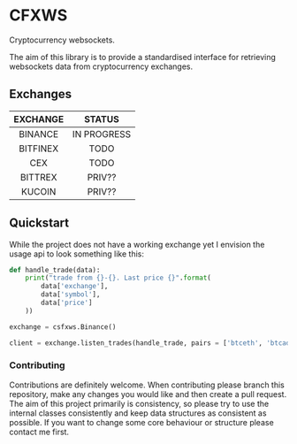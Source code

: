# CFXWS
Cryptocurrency websockets.

The aim of this library is to provide a standardised interface for retrieving websockets data from cryptocurrency exchanges.

## Exchanges

|EXCHANGE|STATUS|
|:-:|:-:|
|BINANCE|IN PROGRESS|
|BITFINEX|TODO|
|CEX|TODO|
|BITTREX|PRIV??|
|KUCOIN|PRIV??|

## Quickstart

While the project does not have a working exchange yet I envision the usage api to look something like this:

```python
def handle_trade(data):
    print("trade from {}-{}. Last price {}".format(
        data['exchange'],
        data['symbol'],
        data['price']
    ))

exchange = csfxws.Binance()

client = exchange.listen_trades(handle_trade, pairs = ['btceth', 'btcada', 'usdtbtc'])
```

### Contributing
Contributions are definitely welcome. When contributing please branch this repository, make any changes you would like and then create a pull request.
The aim of this project primarily is consistency, so please try to use the internal classes consistently and keep data structures as consistent as possible.
If you want to change some core behaviour or structure please contact me first.
